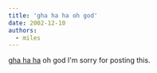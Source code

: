 ```yaml
---
title: 'gha ha ha oh god'
date: 2002-12-10
authors:
  - miles
---
```


[gha ha ha](http://www.gwdg.de/%7Ebhaug/netsuke/amasan.htm) oh god I'm sorry for posting this.
